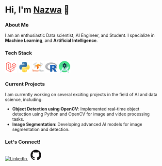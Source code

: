 # Hi, I'm [Nazwa](https://github.com/hildasyafira) 👋

### About Me
I am an enthusiastic Data scientist, AI Engineer, and Student. I specialize in **Machine Learning**, and **Artificial Intelligence**. 

### Tech Stack
<code><img height="40" alt="laravel" src="https://raw.githubusercontent.com/github/explore/main/topics/laravel/laravel.png"></code>
<code><img height="40" alt="python" src="https://raw.githubusercontent.com/github/explore/main/topics/python/python.png"></code>
<code><img height="40" alt="tensorflow" src="https://raw.githubusercontent.com/github/explore/main/topics/tensorflow/tensorflow.png"></code>
<code><img height="40" alt="r-studio" src="https://raw.githubusercontent.com/github/explore/main/topics/r/r.png"></code>
<code><img height="40" alt="android-studio" src="https://raw.githubusercontent.com/github/explore/main/topics/android-studio/android-studio.png"></code>

### Current Projects
I am currently working on several exciting projects in the field of AI and data science, including:
- **Object Detection using OpenCV**: Implemented real-time object detection using Python and OpenCV for image and video processing tasks.
- **Image Segmentation**: Developing advanced AI models for image segmentation and detection.


### Let's Connect!
<a href="https://www.linkedin.com/in/nazwa-hildasyafira-a15169380/">
  <img height="35" alt="LinkedIn" src="https://upload.wikimedia.org/wikipedia/commons/c/ca/LinkedIn_logo_initials.png">
</a>&nbsp

<a href="https://github.com/hildasyafira">
  <img height="35" alt="GitHub" src="https://raw.githubusercontent.com/github/explore/main/topics/github/github.png">
</a>
<!--
**hildasyafira/hildasyafira** is a ✨ _special_ ✨ repository because its `README.md` (this file) appears on your GitHub profile.

Here are some ideas to get you started:

- 🔭 I’m currently working on ...
- 🌱 I’m currently learning ...
- 👯 I’m looking to collaborate on ...
- 🤔 I’m looking for help with ...
- 💬 Ask me about ...
- 📫 How to reach me: ...
- 😄 Pronouns: ...
- ⚡ Fun fact: ...
-->
